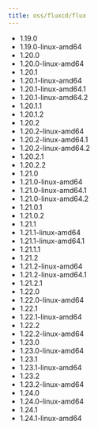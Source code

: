 ```yaml
---
title: oss/fluxcd/flux
---
```

- 1.19.0
- 1.19.0-linux-amd64
- 1.20.0
- 1.20.0-linux-amd64
- 1.20.1
- 1.20.1-linux-amd64
- 1.20.1-linux-amd64.1
- 1.20.1-linux-amd64.2
- 1.20.1.1
- 1.20.1.2
- 1.20.2
- 1.20.2-linux-amd64
- 1.20.2-linux-amd64.1
- 1.20.2-linux-amd64.2
- 1.20.2.1
- 1.20.2.2
- 1.21.0
- 1.21.0-linux-amd64
- 1.21.0-linux-amd64.1
- 1.21.0-linux-amd64.2
- 1.21.0.1
- 1.21.0.2
- 1.21.1
- 1.21.1-linux-amd64
- 1.21.1-linux-amd64.1
- 1.21.1.1
- 1.21.2
- 1.21.2-linux-amd64
- 1.21.2-linux-amd64.1
- 1.21.2.1
- 1.22.0
- 1.22.0-linux-amd64
- 1.22.1
- 1.22.1-linux-amd64
- 1.22.2
- 1.22.2-linux-amd64
- 1.23.0
- 1.23.0-linux-amd64
- 1.23.1
- 1.23.1-linux-amd64
- 1.23.2
- 1.23.2-linux-amd64
- 1.24.0
- 1.24.0-linux-amd64
- 1.24.1
- 1.24.1-linux-amd64
